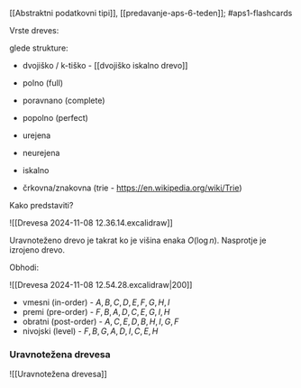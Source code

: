 [[Abstraktni podatkovni tipi]], [[predavanje-aps-6-teden]]; #aps1-flashcards 

Vrste dreves:

glede strukture:
- dvojiško / k-tiško - [[dvojiško iskalno drevo]]
- polno (full)
- poravnano (complete)
- popolno (perfect)

- urejena
- neurejena
- iskalno

- črkovna/znakovna (trie - https://en.wikipedia.org/wiki/Trie)

Kako predstaviti?


![[Drevesa 2024-11-08 12.36.14.excalidraw]]

Uravnoteženo drevo je takrat ko je višina enaka $O(\log n)$.
Nasprotje je izrojeno drevo.

Obhodi:

![[Drevesa 2024-11-08 12.54.28.excalidraw|200]]

- vmesni (in-order) - $A, B, C, D, E, F, G, H, I$
- premi (pre-order) - $F, B, A, D, C, E, G, I, H$
- obratni (post-order) - $A, C, E, D, B, H, I, G, F$
- nivojski (level) - $F, B, G, A, D, I, C, E, H$ 

### Uravnotežena drevesa

![[Uravnotežena drevesa]]
